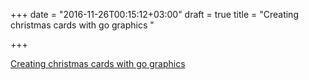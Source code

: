 +++
date = "2016-11-26T00:15:12+03:00"
draft = true
title = "Creating christmas cards with go graphics "

+++

<p><a href="http://www.thedigeratipeninsula.org.uk/2016/11/creating-christmas-cards-with-primitive.html">Creating christmas cards with go graphics </a></p>
